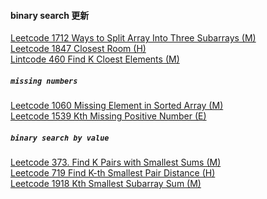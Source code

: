 #### binary search 更新

[Leetcode 1712 Ways to Split Array Into Three Subarrays (M)](https://github.com/zjkang/ds_algorithm/blob/main/python/binary_search/leetcode_1712_ways_to_split_array_into_three_subarrays.py)\
[Leetcode 1847 Closest Room (H)](https://github.com/zjkang/ds_algorithm/blob/main/python/binary_search/leetcode_1847_closest_room.py)\
[Lintcode 460 Find K Cloest Elements (M)](https://github.com/zjkang/ds_algorithm/blob/main/python/binary_search/lintcode_460_find_k_closest_elements.py)

##### `missing numbers`

[Leetcode 1060 Missing Element in Sorted Array (M)](https://github.com/zjkang/ds_algorithm/blob/main/python/binary_search/leetcode_1060_missing_element_in_sorted_array.py)\
[Leetcode 1539 Kth Missing Positive Number (E)](https://github.com/zjkang/ds_algorithm/blob/main/python/binary_search/leetcode_1539_kth_missing_positive_number.py)

##### `binary search by value`

[Leetcode 373. Find K Pairs with Smallest Sums (M)](https://github.com/zjkang/ds_algorithm/blob/main/python/binary_search/leetcode_0373_find_k_pairs_with_smallest_sums.py)\
[Leetcode 719 Find K-th Smallest Pair Distance (H)](https://github.com/zjkang/ds_algorithm/blob/main/python/binary_search/leetcode_0719_find_k-th_smallest_pair_distance.py)\
[Leetcode 1918 Kth Smallest Subarray Sum
 (M)](https://github.com/zjkang/ds_algorithm/blob/main/python/binary_search/leetcode_1918_kth_smallest_subarray_sum.py)
